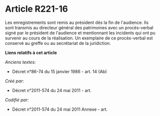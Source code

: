 # Article R221-16

Les enregistrements sont remis au président dès la fin de l'audience. Ils sont transmis au directeur général des patrimoines
avec un procès-verbal signé par le président de l'audience et mentionnant les incidents qui ont pu survenir au cours de la
réalisation. Un exemplaire de ce procès-verbal est conservé au greffe ou au secrétariat de la juridiction.

**Liens relatifs à cet article**

_Anciens textes_:

  - Décret n°86-74 du 15 janvier 1986 - art. 14 (Ab)

_Créé par_:

  - Décret n°2011-574 du 24 mai 2011  - art.

_Codifié par_:

  - Décret n°2011-574 du 24 mai 2011 Annexe - art.
